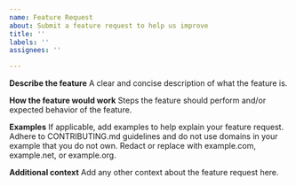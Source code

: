 ```yaml
---
name: Feature Request
about: Submit a feature request to help us improve
title: ''
labels: ''
assignees: ''

---
```


**Describe the feature**
A clear and concise description of what the feature is.

**How the feature would work**
Steps the feature should perform and/or expected behavior of the feature.

**Examples**
If applicable, add examples to help explain your feature request.
Adhere to CONTRIBUTING.md guidelines and do not use
domains in your example that you do not own. Redact or
replace with example.com, example.net, or example.org.

**Additional context**
Add any other context about the feature request here.
